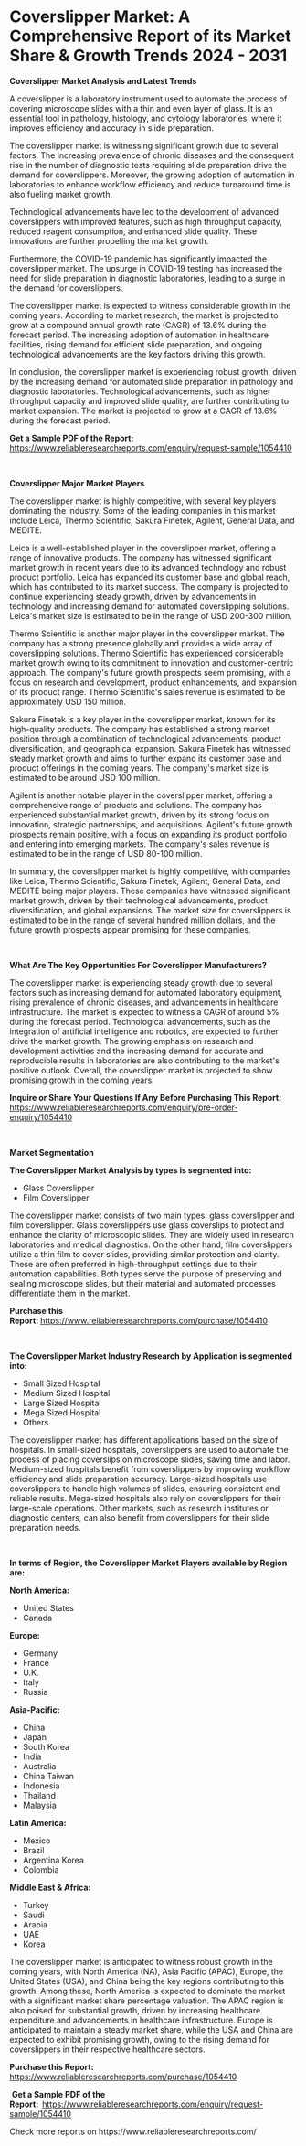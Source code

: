 <p><h1>Coverslipper Market: A Comprehensive Report of its Market Share & Growth Trends 2024 - 2031</h1></p><p><strong>Coverslipper Market Analysis and Latest Trends</strong></p>
<p><p>A coverslipper is a laboratory instrument used to automate the process of covering microscope slides with a thin and even layer of glass. It is an essential tool in pathology, histology, and cytology laboratories, where it improves efficiency and accuracy in slide preparation.</p><p>The coverslipper market is witnessing significant growth due to several factors. The increasing prevalence of chronic diseases and the consequent rise in the number of diagnostic tests requiring slide preparation drive the demand for coverslippers. Moreover, the growing adoption of automation in laboratories to enhance workflow efficiency and reduce turnaround time is also fueling market growth.</p><p>Technological advancements have led to the development of advanced coverslippers with improved features, such as high throughput capacity, reduced reagent consumption, and enhanced slide quality. These innovations are further propelling the market growth.</p><p>Furthermore, the COVID-19 pandemic has significantly impacted the coverslipper market. The upsurge in COVID-19 testing has increased the need for slide preparation in diagnostic laboratories, leading to a surge in the demand for coverslippers.</p><p>The coverslipper market is expected to witness considerable growth in the coming years. According to market research, the market is projected to grow at a compound annual growth rate (CAGR) of 13.6% during the forecast period. The increasing adoption of automation in healthcare facilities, rising demand for efficient slide preparation, and ongoing technological advancements are the key factors driving this growth.</p><p>In conclusion, the coverslipper market is experiencing robust growth, driven by the increasing demand for automated slide preparation in pathology and diagnostic laboratories. Technological advancements, such as higher throughput capacity and improved slide quality, are further contributing to market expansion. The market is projected to grow at a CAGR of 13.6% during the forecast period.</p></p>
<p><strong>Get a Sample PDF of the Report:&nbsp;</strong> <a href="https://www.reliableresearchreports.com/enquiry/request-sample/1054410">https://www.reliableresearchreports.com/enquiry/request-sample/1054410</a></p>
<p>&nbsp;</p>
<p><strong>Coverslipper Major Market Players</strong></p>
<p><p>The coverslipper market is highly competitive, with several key players dominating the industry. Some of the leading companies in this market include Leica, Thermo Scientific, Sakura Finetek, Agilent, General Data, and MEDITE.</p><p>Leica is a well-established player in the coverslipper market, offering a range of innovative products. The company has witnessed significant market growth in recent years due to its advanced technology and robust product portfolio. Leica has expanded its customer base and global reach, which has contributed to its market success. The company is projected to continue experiencing steady growth, driven by advancements in technology and increasing demand for automated coverslipping solutions. Leica's market size is estimated to be in the range of USD 200-300 million.</p><p>Thermo Scientific is another major player in the coverslipper market. The company has a strong presence globally and provides a wide array of coverslipping solutions. Thermo Scientific has experienced considerable market growth owing to its commitment to innovation and customer-centric approach. The company's future growth prospects seem promising, with a focus on research and development, product enhancements, and expansion of its product range. Thermo Scientific's sales revenue is estimated to be approximately USD 150 million.</p><p>Sakura Finetek is a key player in the coverslipper market, known for its high-quality products. The company has established a strong market position through a combination of technological advancements, product diversification, and geographical expansion. Sakura Finetek has witnessed steady market growth and aims to further expand its customer base and product offerings in the coming years. The company's market size is estimated to be around USD 100 million.</p><p>Agilent is another notable player in the coverslipper market, offering a comprehensive range of products and solutions. The company has experienced substantial market growth, driven by its strong focus on innovation, strategic partnerships, and acquisitions. Agilent's future growth prospects remain positive, with a focus on expanding its product portfolio and entering into emerging markets. The company's sales revenue is estimated to be in the range of USD 80-100 million.</p><p>In summary, the coverslipper market is highly competitive, with companies like Leica, Thermo Scientific, Sakura Finetek, Agilent, General Data, and MEDITE being major players. These companies have witnessed significant market growth, driven by their technological advancements, product diversification, and global expansions. The market size for coverslippers is estimated to be in the range of several hundred million dollars, and the future growth prospects appear promising for these companies.</p></p>
<p>&nbsp;</p>
<p><strong>What Are The Key Opportunities For Coverslipper Manufacturers?</strong></p>
<p><p>The coverslipper market is experiencing steady growth due to several factors such as increasing demand for automated laboratory equipment, rising prevalence of chronic diseases, and advancements in healthcare infrastructure. The market is expected to witness a CAGR of around 5% during the forecast period. Technological advancements, such as the integration of artificial intelligence and robotics, are expected to further drive the market growth. The growing emphasis on research and development activities and the increasing demand for accurate and reproducible results in laboratories are also contributing to the market's positive outlook. Overall, the coverslipper market is projected to show promising growth in the coming years.</p></p>
<p><strong>Inquire or Share Your Questions If Any Before Purchasing This Report:</strong> <a href="https://www.reliableresearchreports.com/enquiry/pre-order-enquiry/1054410">https://www.reliableresearchreports.com/enquiry/pre-order-enquiry/1054410</a></p>
<p>&nbsp;</p>
<p><strong>Market Segmentation</strong></p>
<p><strong>The Coverslipper Market Analysis by types is segmented into:</strong></p>
<p><ul><li>Glass Coverslipper</li><li>Film Coverslipper</li></ul></p>
<p><p>The coverslipper market consists of two main types: glass coverslipper and film coverslipper. Glass coverslippers use glass coverslips to protect and enhance the clarity of microscopic slides. They are widely used in research laboratories and medical diagnostics. On the other hand, film coverslippers utilize a thin film to cover slides, providing similar protection and clarity. These are often preferred in high-throughput settings due to their automation capabilities. Both types serve the purpose of preserving and sealing microscope slides, but their material and automated processes differentiate them in the market.</p></p>
<p><strong>Purchase this Report:&nbsp;</strong><a href="https://www.reliableresearchreports.com/purchase/1054410">https://www.reliableresearchreports.com/purchase/1054410</a></p>
<p>&nbsp;</p>
<p><strong>The Coverslipper Market Industry Research by Application is segmented into:</strong></p>
<p><ul><li>Small Sized Hospital</li><li>Medium Sized Hospital</li><li>Large Sized Hospital</li><li>Mega Sized Hospital</li><li>Others</li></ul></p>
<p><p>The coverslipper market has different applications based on the size of hospitals. In small-sized hospitals, coverslippers are used to automate the process of placing coverslips on microscope slides, saving time and labor. Medium-sized hospitals benefit from coverslippers by improving workflow efficiency and slide preparation accuracy. Large-sized hospitals use coverslippers to handle high volumes of slides, ensuring consistent and reliable results. Mega-sized hospitals also rely on coverslippers for their large-scale operations. Other markets, such as research institutes or diagnostic centers, can also benefit from coverslippers for their slide preparation needs.</p></p>
<p>&nbsp;</p>
<p><strong>In terms of Region, the Coverslipper Market Players available by Region are:</strong></p>
<p>
    <p> <strong> North America: </strong>
        <ul>
            <li>United States</li>
            <li>Canada</li>
        </ul>
        </p> 
    <p> <strong> Europe: </strong>
        <ul>
            <li>Germany</li>
            <li>France</li>
            <li>U.K.</li>
            <li>Italy</li>
            <li>Russia</li>
        </ul>
        </p> 
    <p> <strong> Asia-Pacific: </strong>
        <ul>
            <li>China</li>
            <li>Japan</li>
            <li>South Korea</li>
            <li>India</li>
            <li>Australia</li>
            <li>China Taiwan</li>
            <li>Indonesia</li>
            <li>Thailand</li>
            <li>Malaysia</li>
        </ul>
        </p> 
    <p> <strong> Latin America: </strong>
        <ul>
            <li>Mexico</li>
            <li>Brazil</li>
            <li>Argentina Korea</li>
            <li>Colombia</li>
        </ul>
        </p> 
    <p> <strong> Middle East & Africa: </strong>
        <ul>
            <li>Turkey</li>
            <li>Saudi</li>
            <li>Arabia</li>
            <li>UAE</li>
            <li>Korea</li>
        </ul>
    </p>
    </p>
<p><p>The coverslipper market is anticipated to witness robust growth in the coming years, with North America (NA), Asia Pacific (APAC), Europe, the United States (USA), and China being the key regions contributing to this growth. Among these, North America is expected to dominate the market with a significant market share percentage valuation. The APAC region is also poised for substantial growth, driven by increasing healthcare expenditure and advancements in healthcare infrastructure. Europe is anticipated to maintain a steady market share, while the USA and China are expected to exhibit promising growth, owing to the rising demand for coverslippers in their respective healthcare sectors.</p></p>
<p><strong>Purchase this Report: </strong><a href="https://www.reliableresearchreports.com/purchase/1054410">https://www.reliableresearchreports.com/purchase/1054410</a></p>
<p>&nbsp;<strong>Get a Sample PDF of the Report:&nbsp;&nbsp;</strong><a href="https://www.reliableresearchreports.com/enquiry/request-sample/1054410">https://www.reliableresearchreports.com/enquiry/request-sample/1054410</a></p>
<p><strong></strong></p>
<p>Check more reports on https://www.reliableresearchreports.com/</p>